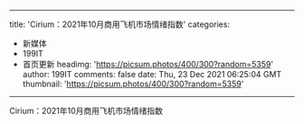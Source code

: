 
---
title: 'Cirium：2021年10月商用飞机市场情绪指数'
categories: 
 - 新媒体
 - 199IT
 - 首页更新
headimg: 'https://picsum.photos/400/300?random=5359'
author: 199IT
comments: false
date: Thu, 23 Dec 2021 06:25:04 GMT
thumbnail: 'https://picsum.photos/400/300?random=5359'
---

<div>   
Cirium：2021年10月商用飞机市场情绪指数  
</div>
            